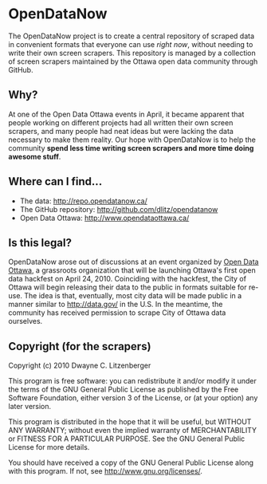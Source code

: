 OpenDataNow
===========

The OpenDataNow project is to create a central repository of scraped data
in convenient formats that everyone can use *right now*, without needing to
write their own screen scrapers.  This repository is managed by a collection
of screen scrapers maintained by the Ottawa open data community through
GitHub.

Why?
----

At one of the Open Data Ottawa events in April, it became apparent that people
working on different projects had all written their own screen scrapers, and
many people had neat ideas but were lacking the data necessary to make them
reality.  Our hope with OpenDataNow is to help the community **spend less time
writing screen scrapers and more time doing awesome stuff**.

Where can I find...
-------------------

- The data: <http://repo.opendatanow.ca/>
- The GitHub repository: <http://github.com/dlitz/opendatanow>
- Open Data Ottawa: <http://www.opendataottawa.ca/>

Is this legal?
--------------

OpenDataNow arose out of discussions at an event organized by [Open Data
Ottawa](http://www.opendataottawa.ca/), a grassroots organization that will be
launching Ottawa's first open data hackfest on April 24, 2010.  Coinciding
with the hackfest, the City of Ottawa will begin releasing their data to the
public in formats suitable for re-use.  The idea is that, eventually, most
city data will be made public in a manner similar to http://data.gov/ in the
U.S.  In the meantime, the community has received permission to scrape City of
Ottawa data ourselves.


Copyright (for the scrapers)
----------------------------

Copyright (c) 2010  Dwayne C. Litzenberger

This program is free software: you can redistribute it and/or modify
it under the terms of the GNU General Public License as published by
the Free Software Foundation, either version 3 of the License, or
(at your option) any later version.

This program is distributed in the hope that it will be useful,
but WITHOUT ANY WARRANTY; without even the implied warranty of
MERCHANTABILITY or FITNESS FOR A PARTICULAR PURPOSE.  See the
GNU General Public License for more details.

You should have received a copy of the GNU General Public License
along with this program.  If not, see <http://www.gnu.org/licenses/>.
